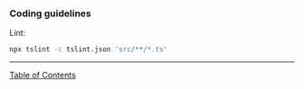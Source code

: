 ### Coding guidelines
Lint:
```bash
npx tslint -c tslint.json 'src/**/*.ts'
```
---
[Table of Contents](/docs/documentation.md)
